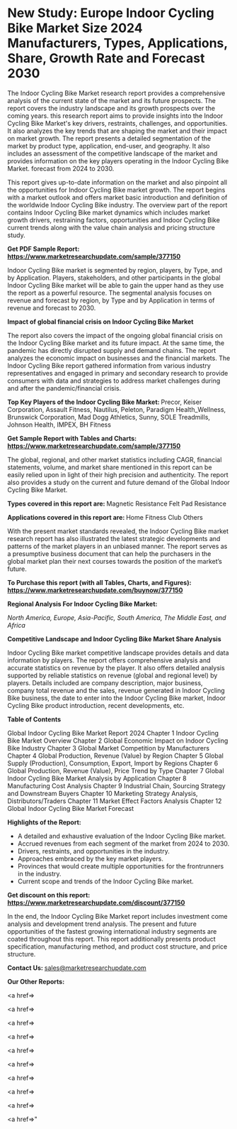 # New Study: Europe Indoor Cycling Bike Market Size 2024 Manufacturers, Types, Applications, Share, Growth Rate and Forecast 2030

The Indoor Cycling Bike Market research report provides a comprehensive analysis of the current state of the market and its future prospects. The report covers the industry landscape and its growth prospects over the coming years. this research report aims to provide insights into the Indoor Cycling Bike Market's key drivers, restraints, challenges, and opportunities. It also analyzes the key trends that are shaping the market and their impact on market growth. The report presents a detailed segmentation of the market by product type, application, end-user, and geography. It also includes an assessment of the competitive landscape of the market and provides information on the key players operating in the Indoor Cycling Bike Market. forecast from 2024 to 2030.

This report gives up-to-date information on the market and also pinpoint all the opportunities for Indoor Cycling Bike market growth. The report begins with a market outlook and offers market basic introduction and definition of the worldwide Indoor Cycling Bike industry. The overview part of the report contains Indoor Cycling Bike market dynamics which includes market growth drivers, restraining factors, opportunities and Indoor Cycling Bike current trends along with the value chain analysis and pricing structure study.

<strong><b>Get PDF Sample Report: <a href=https://www.marketresearchupdate.com/sample/377150>https://www.marketresearchupdate.com/sample/377150</a></b></strong>

Indoor Cycling Bike market is segmented by region, players, by Type, and by Application. Players, stakeholders, and other participants in the global Indoor Cycling Bike market will be able to gain the upper hand as they use the report as a powerful resource. The segmental analysis focuses on revenue and forecast by region, by Type and by Application in terms of revenue and forecast to 2030.

<strong><b>Impact of global financial crisis on Indoor Cycling Bike Market</b></strong>

The report also covers the impact of the ongoing global financial crisis on the Indoor Cycling Bike market and its future impact. At the same time, the pandemic has directly disrupted supply and demand chains. The report analyzes the economic impact on businesses and the financial markets. The Indoor Cycling Bike report gathered information from various industry representatives and engaged in primary and secondary research to provide consumers with data and strategies to address market challenges during and after the pandemic/financial crisis.

<strong><b>Top Key Players of the Indoor Cycling Bike Market:
</b></strong>Precor, Keiser Corporation, Assault Fitness, Nautilus, Peleton, Paradigm Health_Wellness, Brunswick Corporation, Mad Dogg Athletics, Sunny, SOLE Treadmills, Johnson Health, IMPEX, BH Fitness<strong><b>
</b></strong>

<strong><b>Get Sample Report with Tables and Charts: <a href=https://www.marketresearchupdate.com/sample/377150>https://www.marketresearchupdate.com/sample/377150</a></b></strong>

The global, regional, and other market statistics including CAGR, financial statements, volume, and market share mentioned in this report can be easily relied upon in light of their high precision and authenticity. The report also provides a study on the current and future demand of the Global Indoor Cycling Bike Market.

<strong><b>Types covered in this report are:
</b></strong>Magnetic Resistance
Felt Pad Resistance<strong><b>
</b></strong>

<strong><b>Applications covered in this report are:
</b></strong>Home
Fitness Club
Others<strong><b>
</b></strong>

With the present market standards revealed, the Indoor Cycling Bike market research report has also illustrated the latest strategic developments and patterns of the market players in an unbiased manner. The report serves as a presumptive business document that can help the purchasers in the global market plan their next courses towards the position of the market’s future.

<strong><b>To Purchase this report (with all Tables, Charts, and Figures): <a href=https://www.marketresearchupdate.com/buynow/377150>https://www.marketresearchupdate.com/buynow/377150</a></b></strong>

<strong><b>Regional Analysis For Indoor Cycling Bike Market:</b></strong>

<em><i>North America, Europe, Asia-Pacific, South America, The Middle East, and Africa</i></em>

<strong><b>Competitive Landscape and Indoor Cycling Bike Market Share Analysis</b></strong>

Indoor Cycling Bike market competitive landscape provides details and data information by players. The report offers comprehensive analysis and accurate statistics on revenue by the player. It also offers detailed analysis supported by reliable statistics on revenue (global and regional level) by players. Details included are company description, major business, company total revenue and the sales, revenue generated in Indoor Cycling Bike business, the date to enter into the Indoor Cycling Bike market, Indoor Cycling Bike product introduction, recent developments, etc.

<strong><b>Table of Contents</b></strong>

Global Indoor Cycling Bike Market Report 2024
Chapter 1 Indoor Cycling Bike Market Overview
Chapter 2 Global Economic Impact on Indoor Cycling Bike Industry
Chapter 3 Global Market Competition by Manufacturers
Chapter 4 Global Production, Revenue (Value) by Region
Chapter 5 Global Supply (Production), Consumption, Export, Import by Regions
Chapter 6 Global Production, Revenue (Value), Price Trend by Type
Chapter 7 Global Indoor Cycling Bike Market Analysis by Application
Chapter 8 Manufacturing Cost Analysis
Chapter 9 Industrial Chain, Sourcing Strategy and Downstream Buyers
Chapter 10 Marketing Strategy Analysis, Distributors/Traders
Chapter 11 Market Effect Factors Analysis
Chapter 12 Global Indoor Cycling Bike Market Forecast

<strong><b>Highlights of the Report:</b></strong>

- A detailed and exhaustive evaluation of the Indoor Cycling Bike market.
- Accrued revenues from each segment of the market from 2024 to 2030.
- Drivers, restraints, and opportunities in the industry.
- Approaches embraced by the key market players.
- Provinces that would create multiple opportunities for the frontrunners in the industry.
- Current scope and trends of the Indoor Cycling Bike market.

<strong><b>Get discount on this report: <a href=https://www.marketresearchupdate.com/discount/377150>https://www.marketresearchupdate.com/discount/377150</a></b></strong>

In the end, the Indoor Cycling Bike Market report includes investment come analysis and development trend analysis. The present and future opportunities of the fastest growing international industry segments are coated throughout this report. This report additionally presents product specification, manufacturing method, and product cost structure, and price structure.

<strong><b>Contact Us:
</b></strong>sales@marketresearchupdate.com

<strong>Our Other Reports:</strong>

<a href=></a>

<a href=></a>

<a href=></a>

<a href=></a>

<a href=></a>

<a href=></a>

<a href=></a>

<a href=></a>

<a href=></a>

<a href=></a>"
